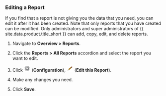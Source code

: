 ### Editing a Report

If you find that a report is not giving you the data that you need, you
can edit it after it has been created. Note that only reports that you
have created can be modified. Only administrators and super
administrators of {{ site.data.product.title_short }} can add, copy, edit, and delete
reports.

1.  Navigate to **Overview > Reports**.

2.  Click the **Reports > All Reports** accordion and select the
    report you want to edit.

3.  Click ![1847](../images/1847.png) (**Configuration**),
    ![1851](../images/1851.png) (**Edit this Report**).

4.  Make any changes you need.

5.  Click **Save**.
